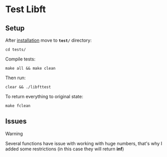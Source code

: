 # Test Libft

## Setup
After [installation](/docs/README.md) move to __`test/`__ directory:
```console
cd tests/
```
Compile tests:
```console
make all && make clean
```
Then run:
```console
clear && ./libfttest
```
To return everything to original state:
```console
make fclean
```

## Issues
> [!WARNING]
> Several functions have issue with working with huge numbers, that's why I added some restrictions (in this case they will return **inf**)
